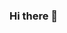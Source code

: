 ### Hi there 👋

<!--
**ranjiniganeshan/ranjiniganeshan** is a ✨ _special_ ✨ repository because its `README.md` (this file) appears on your GitHub profile.

Here are some ideas to get you started:

- 🔭 I’m currently working on ...Devops Technology
- 🌱 I’m currently learning ...MLOPS 
- 👯 I’m looking to collaborate on ... AWS Terraform Shell Scripting Ansible Finops
- 🤔 I’m looking for help with ...
- 💬 Ask me about ... AWS 
- 📫 How to reach me: ...https://www.linkedin.com/in/ranjinig/
-->
